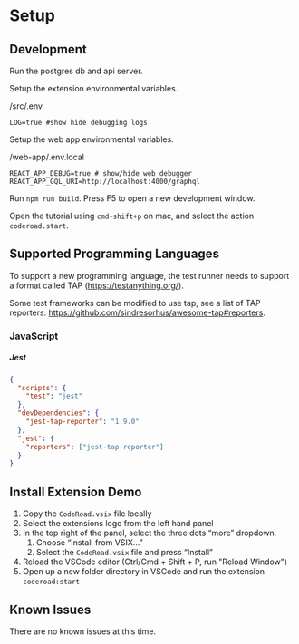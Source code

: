 # Setup

## Development

Run the postgres db and api server.

Setup the extension environmental variables.

/src/.env

```
LOG=true #show hide debugging logs
```

Setup the web app environmental variables.

/web-app/.env.local

```
REACT_APP_DEBUG=true # show/hide web debugger
REACT_APP_GQL_URI=http://localhost:4000/graphql
```

Run `npm run build`. Press F5 to open a new development window.

Open the tutorial using `cmd+shift+p` on mac, and select the action `coderoad.start`.

## Supported Programming Languages

To support a new programming language, the test runner needs to support a format called TAP (https://testanything.org/).

Some test frameworks can be modified to use tap, see a list of TAP reporters: https://github.com/sindresorhus/awesome-tap#reporters.

### JavaScript

##### Jest

```json
{
  "scripts": {
    "test": "jest"
  },
  "devDependencies": {
    "jest-tap-reporter": "1.9.0"
  },
  "jest": {
    "reporters": ["jest-tap-reporter"]
  }
}
```

## Install Extension Demo

1. Copy the `CodeRoad.vsix` file locally
2. Select the extensions logo from the left hand panel
3. In the top right of the panel, select the three dots “more” dropdown.
   1. Choose “Install from VSIX…”
   2. Select the `CodeRoad.vsix` file and press “Install”
4. Reload the VSCode editor (Ctrl/Cmd + Shift + P, run "Reload Window")
5. Open up a new folder directory in VSCode and run the extension `coderoad:start`

## Known Issues

There are no known issues at this time.
